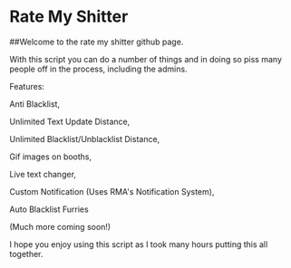 # Rate My Shitter

##Welcome to the rate my shitter github page.

With this script you can do a number of things and in doing so piss many people off in the process, including the admins.

Features:

Anti Blacklist,

Unlimited Text Update Distance, 

Unlimited Blacklist/Unblacklist Distance, 

Gif images on booths, 

Live text changer, 

Custom Notification (Uses RMA's Notification System), 

Auto Blacklist Furries

(Much more coming soon!)

I hope you enjoy using this script as I took many hours putting this all together.
